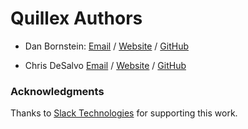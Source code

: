 Quillex Authors
===============

* Dan Bornstein:
  [Email](mailto:danfuzz@milk.com) /
  [Website](http://milk.com/) /
  [GitHub](https://github.com/danfuzz)

* Chris DeSalvo
  [Email](mailto:chris@desalvo.org) /
  [Website](http://desalvo.org/) /
  [GitHub](https://github.com/meantime)

### Acknowledgments

Thanks to [Slack Technologies](https://slack.com/) for supporting this work.
